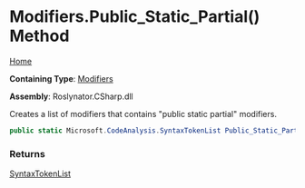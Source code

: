 # Modifiers\.Public\_Static\_Partial\(\) Method

[Home](../../../../README.md)

**Containing Type**: [Modifiers](../README.md)

**Assembly**: Roslynator\.CSharp\.dll

  
Creates a list of modifiers that contains "public static partial" modifiers\.

```csharp
public static Microsoft.CodeAnalysis.SyntaxTokenList Public_Static_Partial()
```

### Returns

[SyntaxTokenList](https://docs.microsoft.com/en-us/dotnet/api/microsoft.codeanalysis.syntaxtokenlist)

